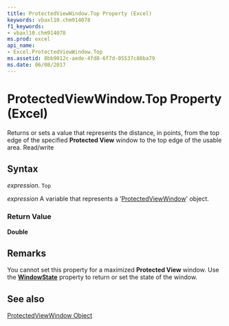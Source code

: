 ```yaml
---
title: ProtectedViewWindow.Top Property (Excel)
keywords: vbaxl10.chm914078
f1_keywords:
- vbaxl10.chm914078
ms.prod: excel
api_name:
- Excel.ProtectedViewWindow.Top
ms.assetid: 8bb9012c-aede-4fd8-6f7d-05537c80ba79
ms.date: 06/08/2017
---
```



# ProtectedViewWindow.Top Property (Excel)

Returns or sets a value that represents the distance, in points, from the top edge of the specified  **Protected View** window to the top edge of the usable area. Read/write


## Syntax

 _expression_. `Top`

 _expression_ A variable that represents a '[ProtectedViewWindow](Excel.ProtectedViewWindow.md)' object.


### Return Value

 **Double**


## Remarks

You cannot set this property for a maximized  **Protected View** window. Use the **[WindowState](Excel.ProtectedViewWindow.WindowState.md)** property to return or set the state of the window.


## See also


[ProtectedViewWindow Object](Excel.ProtectedViewWindow.md)

